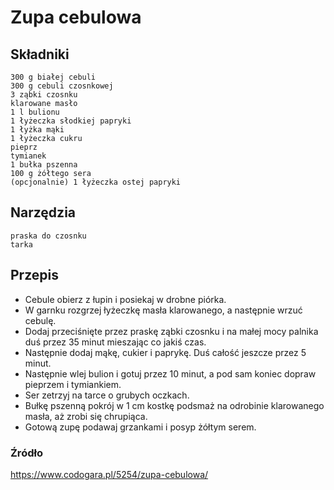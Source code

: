# Zupa cebulowa

## Składniki

    300 g białej cebuli
    300 g cebuli czosnkowej
    3 ząbki czosnku
    klarowane masło
    1 l bulionu
    1 łyżeczka słodkiej papryki
    1 łyżka mąki
    1 łyżeczka cukru
    pieprz
    tymianek
    1 bułka pszenna
    100 g żółtego sera
    (opcjonalnie) 1 łyżeczka ostej papryki

## Narzędzia

    praska do czosnku
    tarka

## Przepis

- Cebule obierz z łupin i posiekaj w drobne piórka.
- W garnku rozgrzej łyżeczkę masła klarowanego, a następnie wrzuć cebulę.
- Dodaj przeciśnięte przez praskę ząbki czosnku i na małej mocy palnika duś przez 35 minut mieszając co jakiś czas.
- Następnie dodaj mąkę, cukier i paprykę. Duś całość jeszcze przez 5 minut.
- Następnie wlej bulion i gotuj przez 10 minut, a pod sam koniec dopraw pieprzem i tymiankiem.
- Ser zetrzyj na tarce o grubych oczkach.
- Bułkę pszenną pokrój w 1 cm kostkę podsmaż na odrobinie klarowanego masła, aż zrobi się chrupiąca.
- Gotową zupę podawaj grzankami i posyp żółtym serem.

### Źródło
https://www.codogara.pl/5254/zupa-cebulowa/
